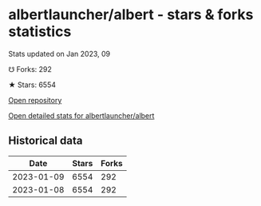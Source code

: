 # albertlauncher/albert - stars & forks statistics

Stats updated on Jan 2023, 09

☋ Forks: 292

★ Stars: 6554

[Open repository](https://github.com/albertlauncher/albert)

[Open detailed stats for albertlauncher/albert](https://reviewgithub.com/rep/albertlauncher/albert)

## Historical data
| Date | Stars | Forks |
|------|-------|-------|
| 2023-01-09 | 6554 | 292 | 
| 2023-01-08 | 6554 | 292 | 

